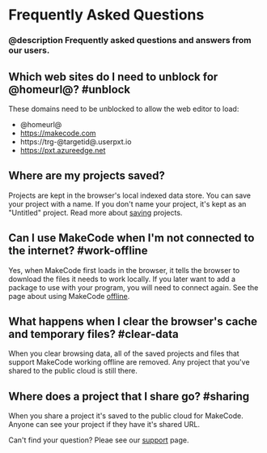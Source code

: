 # Frequently Asked Questions

### @description Frequently asked questions and answers from our users.

## Which web sites do I need to unblock for @homeurl@? #unblock

These domains need to be unblocked to allow the web editor to load:

* @homeurl@
* https://makecode.com
* https://trg-@targetid@.userpxt.io
* https://pxt.azureedge.net

## Where are my projects saved?

Projects are kept in the browser's local indexed data store. You can save your project with a name. If you don't name your project, it's kept as an "Untitled" project. Read more about [saving](/save) projects.

## Can I use MakeCode when I'm not connected to the internet? #work-offline

Yes, when MakeCode first loads in the browser, it tells the browser to download the files it needs to work locally. If you later want to add a package to use with your program, you will need to connect again. See the page about using MakeCode [offline](/offline).

## What happens when I clear the browser's cache and temporary files? #clear-data

When you clear browsing data, all of the saved projects and files that support MakeCode working offline are removed. Any project that you've shared to the public cloud is still there.

## Where does a project that I share go? #sharing

When you share a project it's saved to the public cloud for MakeCode. Anyone can see your project if they have it's shared URL.

Can't find your question? Pleae see our [support](/support) page.
